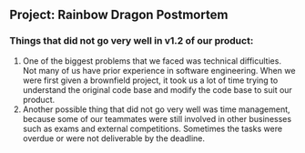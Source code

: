 ## Project: Rainbow Dragon Postmortem
### **Things that did not go very well in v1.2 of our product:**
1. One of the biggest problems that we faced was technical difficulties. Not many of us have prior experience in software engineering.
When we were first given a brownfield project, it took us a lot of time trying to understand the original code base and modify the code base to suit our product.
2. Another possible thing that did not go very well was time management, because some of our teammates were still involved in other businesses such as exams and external competitions.
Sometimes the tasks were overdue or were not deliverable by the deadline.
